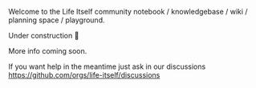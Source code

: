 Welcome to the Life Itself community notebook / knowledgebase / wiki / planning space / playground.

Under construction 🚧

More info coming soon.

If you want help in the meantime just ask in our discussions https://github.com/orgs/life-itself/discussions

